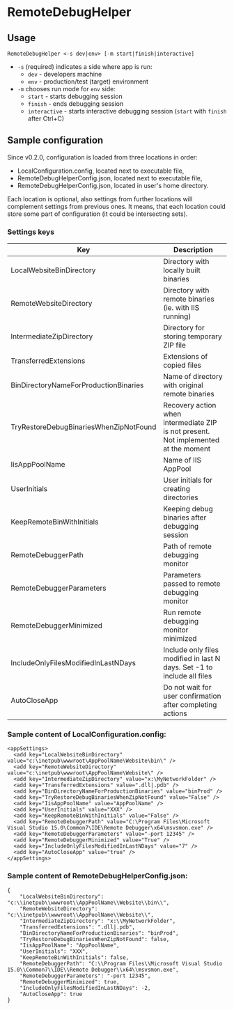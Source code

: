 # RemoteDebugHelper

## Usage

    RemoteDebugHelper <-s dev|env> [-m start|finish|interactive]

* ```-s``` (required) indicates a side where app is run:
  * ```dev``` - developers machine
  * ```env``` - production/test (target) environment
* ```-m``` chooses run mode for ```env``` side:
  * ```start``` - starts debugging session
  * ```finish``` - ends debugging session
  * ```interactive``` - starts interactive debugging session (```start``` with ```finish``` after Ctrl+C)
 
## Sample configuration

Since v0.2.0, configuration is loaded from three locations in order:
* LocalConfiguration.config, located next to executable file,
* RemoteDebugHelperConfig.json, located next to executable file,
* RemoteDebugHelperConfig.json, located in user's home directory.

Each location is optional, also settings from further locations will complement settings from previous ones.
It means, that each location could store some part of configuration (it could be intersecting sets).

### Settings keys

| Key | Description |
| --- | --- |
| LocalWebsiteBinDirectory | Directory with locally built binaries |
| RemoteWebsiteDirectory | Directory with remote binaries (ie. with IIS running) |
| IntermediateZipDirectory | Directory for storing temporary ZIP file |
| TransferredExtensions | Extensions of copied files |
| BinDirectoryNameForProductionBinaries | Name of directory with original remote binaries |
| TryRestoreDebugBinariesWhenZipNotFound | Recovery action when intermediate ZIP is not present. Not implemented at the moment |
| IisAppPoolName | Name of IIS AppPool |
| UserInitials | User initials for creating directories |
| KeepRemoteBinWithInitials | Keeping debug binaries after debugging session |
| RemoteDebuggerPath | Path of remote debugging monitor |
| RemoteDebuggerParameters | Parameters passed to remote debugging monitor |
| RemoteDebuggerMinimized | Run remote debugging monitor minimized |
| IncludeOnlyFilesModifiedInLastNDays | Include only files modified in last N days. Set -1 to include all files |
| AutoCloseApp | Do not wait for user confirmation after completing actions |

### Sample content of LocalConfiguration.config:

```
<appSettings>
  <add key="LocalWebsiteBinDirectory" value="c:\inetpub\wwwroot\AppPoolName\Website\bin\" />
  <add key="RemoteWebsiteDirectory" value="c:\inetpub\wwwroot\AppPoolName\Website\" />
  <add key="IntermediateZipDirectory" value="x:\MyNetworkFolder" />
  <add key="TransferredExtensions" value=".dll|.pdb" />
  <add key="BinDirectoryNameForProductionBinaries" value="binProd" />
  <add key="TryRestoreDebugBinariesWhenZipNotFound" value="False" />
  <add key="IisAppPoolName" value="AppPoolName" />
  <add key="UserInitials" value="XXX" />
  <add key="KeepRemoteBinWithInitials" value="False" />
  <add key="RemoteDebuggerPath" value="C:\Program Files\Microsoft Visual Studio 15.0\Common7\IDE\Remote Debugger\x64\msvsmon.exe" />
  <add key="RemoteDebuggerParameters" value="-port 12345" />
  <add key="RemoteDebuggerMinimized" value="True" />
  <add key="IncludeOnlyFilesModifiedInLastNDays" value="7" />
  <add key="AutoCloseApp" value="true" />
</appSettings>
```

### Sample content of RemoteDebugHelperConfig.json:

```
{
	"LocalWebsiteBinDirectory": "c:\\inetpub\\wwwroot\\AppPoolName\\Website\\bin\\",
	"RemoteWebsiteDirectory": "c:\\inetpub\\wwwroot\\AppPoolName\\Website\\",
	"IntermediateZipDirectory": "x:\\MyNetworkFolder",
	"TransferredExtensions": ".dll|.pdb",
	"BinDirectoryNameForProductionBinaries": "binProd",
	"TryRestoreDebugBinariesWhenZipNotFound": false,
	"IisAppPoolName": "AppPoolName",
	"UserInitials": "XXX",
	"KeepRemoteBinWithInitials": false,
	"RemoteDebuggerPath": "C:\\Program Files\\Microsoft Visual Studio 15.0\\Common7\\IDE\\Remote Debugger\\x64\\msvsmon.exe",
	"RemoteDebuggerParameters": "-port 12345",
	"RemoteDebuggerMinimized": true,
	"IncludeOnlyFilesModifiedInLastNDays": -2,
	"AutoCloseApp": true
}
```
